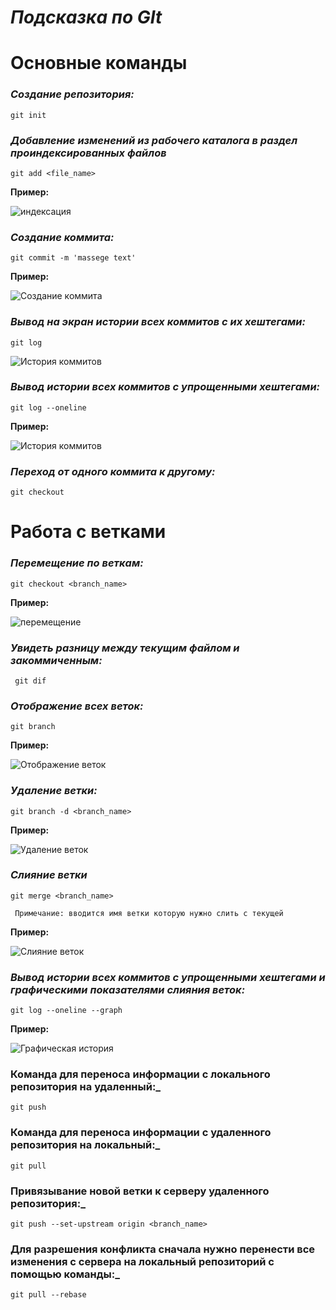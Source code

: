   # ***_Подсказка по GIt_***

#  **Основные команды**

### _Создание репозитория:_
```
git init
```

### _Добавление изменений из рабочего каталога в раздел проиндексированных файлов_ 
```
git add <file_name>
```

**Пример:**

![индексация](git_add.jpg)

 ### _Создание коммита:_

```
git commit -m 'massege text' 
```
**Пример:**

![Создание коммита](git_commit.jpg)

 ### _Вывод на экран истории всех коммитов с их хештегами:_

```
git log
```
![История коммитов](git_log.jpg)

 ### _Вывод  истории всех коммитов с упрощенными хештегами:_

```
git log --oneline
```
**Пример:**

![История коммитов](git_log_o.jpg)

### _Переход от одного коммита к другому:_

```
git checkout
```

# **Работа с ветками**

### _Перемещение по веткам:_
```_
git checkout <branch_name>
```
**Пример:**

![перемещение](git_ch.jpg)

### _Увидеть разницу между текущим файлом и закоммиченным:_
```
 git dif
 ```

### _Отображение всех веток:_
```
git branch
```
**Пример:**

![Отображение веток](git_branch.jpg)

### _Удаление ветки:_
```
git branch -d <branch_name>
```
 **Пример:**

![Удаление веток](branch_del.jpg)

### _Слияние ветки_

```
git merge <branch_name>

 Примечание: вводится имя ветки которую нужно слить с текущей
 ```
 **Пример:**

![Слияние веток](git_merge.jpg)

 ### _Вывод  истории всех коммитов с упрощенными хештегами и графическими показателями слияния веток:_

```
git log --oneline --graph
```
**Пример:**

![Графическая история](git_log_o_g.jpg)

 ### Команда для переноса информации с локального репозитория на удаленный:_
 ```
 git push
 ```

  ### Команда для переноса информации с удаленного репозитория на локальный:_
  ```
  git pull
  ```

   ### Привязывание новой ветки к серверу удаленного репозитория:_
   ```
   git push --set-upstream origin <branch_name>
   ```

   ### Для разрешения конфликта сначала нужно перенести все изменения с сервера на локальный репозиторий с помощью команды:_
   ```
   git pull --rebase
   ```